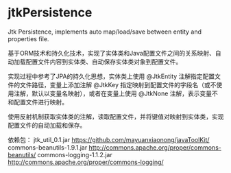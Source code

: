 jtkPersistence
==============

Jtk Persistence, implements auto map/load/save between entity and properties file.

基于ORM技术和持久化技术，实现了实体类和Java配置文件之间的关系映射、自动加载配置文件内容到实体类、自动保存实体类对象到配置文件。

实现过程中参考了JPA的持久化思想，实体类上使用 @JtkEntity 注解指定配置文件的文件路径，变量上添加注解 @JtkKey 指定映射到配置文件的字段名（或不使用注解，默认以变量名映射），或者在变量上使用 @JtkNone 注解，表示变量不和配置文件进行映射。

使用反射机制获取实体类的注解，读取配置文件，并将键值对映射到实体类，实现配置文件的自动加载和保存。

依赖包：  jtk_util_0.1.jar              https://github.com/mayuanxiaonong/javaToolKit/
          commons-beanutils-1.9.1.jar   http://commons.apache.org/proper/commons-beanutils/
          commons-logging-1.1.2.jar     http://commons.apache.org/proper/commons-logging/
